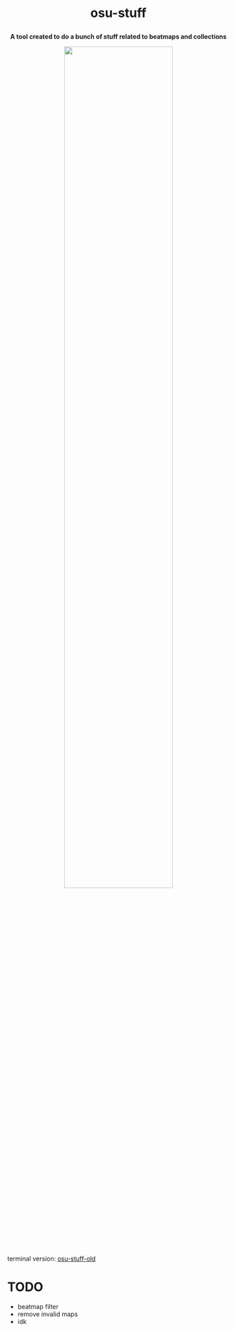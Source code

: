<p align="center" style="font-size: 2em; font-weight: bold;">osu-stuff</p>
<p align="center" style="font-size: 1em; font-weight: bold;">A tool created to do a bunch of stuff related to beatmaps and collections</p>

<p align="center">
    <img width="70%" height="70%" src="https://cdn.discordapp.com/attachments/1231370081737637978/1244813977012273233/image.png?ex=66567adb&is=6655295b&hm=d3219fc06bd3d02e6a8f1974873cd3a652d54f2605630f7c2e66675650bdae43&"></img>
</p>

terminal version: [osu-stuff-old](https://github.com/mezleca/osu-stuff-old)
# TODO
- beatmap filter
- remove invalid maps
- idk